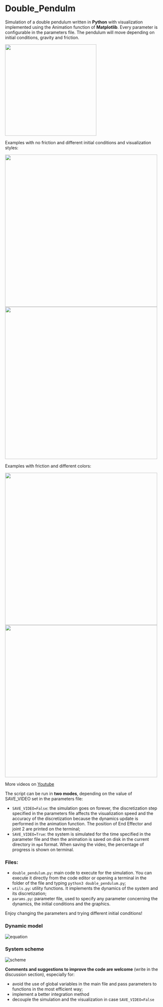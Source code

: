# Double_Pendulm
Simulation of a double pendulum written in **Python** with visualization implemented using the Animation function of **Matplotlib**.
Every parameter is configurable in the parameters file. The pendulum will move depending on initial conditions, gravity and friction.

<img src="https://user-images.githubusercontent.com/100198704/231795094-6fdc78e5-9349-4eb9-a9a2-8cb2d591a416.png" width="300" >

Examples with no friction and different initial conditions and visualization styles:
<p float="left">
  <img src="https://user-images.githubusercontent.com/100198704/232058234-02a25b07-1997-4a23-a39f-10a3fef1cde7.gif" width="500" /> 
  <img src="https://user-images.githubusercontent.com/100198704/232058248-571f1cca-ea97-4195-9d72-1e858939f532.gif" width="500" />
</p>

Examples with friction and different colors:
<p float="left">
  <img src="https://user-images.githubusercontent.com/100198704/232058260-394c0afe-c9a0-46b1-8414-c4399c6dd410.gif" width="500" /> 
  <img src="https://user-images.githubusercontent.com/100198704/232058271-1d8ff7b5-7075-4041-af4d-8a6d9f967dc0.gif" width="500" />
</p>

More videos on [Youtube](https://youtu.be/ndNXlVD7ytE)


The script can be run in **two modes**, depending on the value of SAVE_VIDEO set in the parameters file:
- `SAVE_VIDEO=False`: the simulation goes on forever, the discretization step specified in the parameters file affects the visualization speed and the accuracy of the discretization because the dynamics update is performed in the animation function. The position of End Effector and joint 2 are printed on the terminal;
- `SAVE_VIDEO=True`: the system is simulated for the time specified in the parameter file and then the animation is saved on disk in the current directory in `mp4` format. When saving the video, the percentage of progress is shown on terminal.

### Files:
- `double_pendulum.py`: main code to execute for the simulation. You can execute it directly from the code editor or opening a terminal in the folder of the file and typing `python3 double_pendulum.py`;
- `utils.py`: utility functions. It implements the dynamics of the system and its discretization;
- `params.py`: parameter file, used to specify any parameter concerning the dynamics, the initial conditions and the graphics. 

Enjoy changing the parameters and trying different initial conditions!


### Dynamic model

![equation](https://user-images.githubusercontent.com/100198704/231793024-0843b32f-b863-4cdc-b679-236908df053c.svg)

### System scheme

![scheme](https://user-images.githubusercontent.com/100198704/231837108-0fe1edcd-14b6-4414-90df-bd087057a5f2.svg)

**Comments and suggestions to improve the code are welcome** (write in the discussion section), especially for:
- avoid the use of global variables in the main file and pass parameters to functions in the most efficient way;
- implement a better integration method
- decouple the simulation and the visualization in case `SAVE_VIDEO=False`

